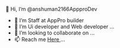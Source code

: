👋 Hi, I’m @anshuman2166AppproDev
- 👀 I’m Staff at AppPro builder 
- 🌱 I’m Ui developer and Web developer ...
- 💞️ I’m looking to collaborate on ...
- 📫 Reach me <a href="mailto:anshuman4romapppro@gmail.com"> Here </a> ...

<!---
anshuman2166AppproDev/anshuman2166AppproDev is a ✨ special ✨ repository because its `README.md` (this file) appears on your GitHub profile.
You can click the Preview link to take a look at your changes.
--->
